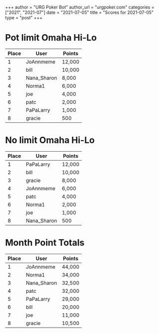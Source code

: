 +++
author = "URG Poker Bot"
author_url = "urgpoker.com"
categories = ["2021", "2021-07"]
date = "2021-07-05"
title = "Scores for 2021-07-05"
type = "post"
+++
# Pot limit Omaha Hi-Lo

| Place | User | Points |
|-------|------|--------|
| 1 | JoAnnmeme | 12,000 |
| 2 | bill | 10,000 |
| 3 | Nana_Sharon | 8,000 |
| 4 | Norma1 | 6,000 |
| 5 | joe | 4,000 |
| 6 | patc | 2,000 |
| 7 | PaPaLarry | 1,000 |
| 8 | gracie | 500 |

# No limit Omaha Hi-Lo

| Place | User | Points |
|-------|------|--------|
| 1 | PaPaLarry | 12,000 |
| 2 | bill | 10,000 |
| 3 | gracie | 8,000 |
| 4 | JoAnnmeme | 6,000 |
| 5 | patc | 4,000 |
| 6 | Norma1 | 2,000 |
| 7 | joe | 1,000 |
| 8 | Nana_Sharon | 500 |

# Month Point Totals

| Place | User | Points |
|-------|------|--------|
| 1 | JoAnnmeme | 44,000 |
| 2 | Norma1 | 34,000 |
| 3 | Nana_Sharon | 32,500 |
| 4 | patc | 32,000 |
| 5 | PaPaLarry | 29,000 |
| 6 | bill | 20,000 |
| 7 | joe | 11,000 |
| 8 | gracie | 10,500 |
